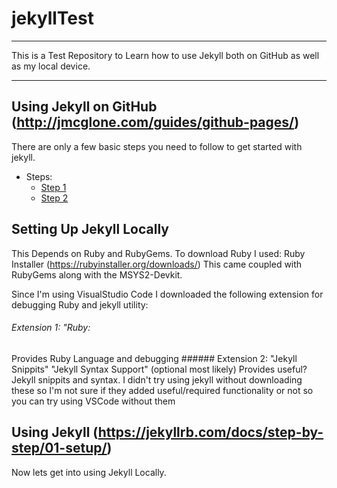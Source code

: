 # jekyllTest
<hr>

This is a Test Repository to Learn how to use Jekyll both on GitHub as well as my local device.

<hr>

## Using Jekyll on GitHub (http://jmcglone.com/guides/github-pages/)
There are only a few basic steps you need to follow to get started with jekyll.
* Steps:
    * <a href="#a"> Step 1</a>
    * <a href="#b"> Step 2</a>

## Setting Up Jekyll Locally

This Depends on Ruby and RubyGems. To download Ruby I used: Ruby Installer (https://rubyinstaller.org/downloads/)
This came coupled with RubyGems along with the MSYS2-Devkit.

Since I'm using VisualStudio Code I downloaded the following extension for debugging Ruby and jekyll utility:
###### Extension 1: "Ruby:
<div id="a"></div>
Provides Ruby Language and debugging
###### Extension 2: "Jekyll Snippits" "Jekyll Syntax Support" (optional most likely)
Provides useful? Jekyll snippits and syntax. I didn't try using jekyll without downloading these so I'm not sure if they added useful/required functionality or not so you can try using VSCode without them

## Using Jekyll (https://jekyllrb.com/docs/step-by-step/01-setup/)
<div id="b"></div>
Now lets get into using Jekyll Locally.